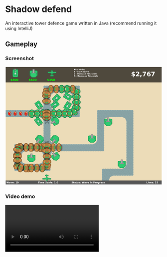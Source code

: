 # Shadow defend
An interactive tower defence game written in Java (recommend running it using IntelliJ)

## Gameplay

### Screenshot
![gameplay](assets/gameplay.png)

### Video demo
![demo](assets/demo.mp4)